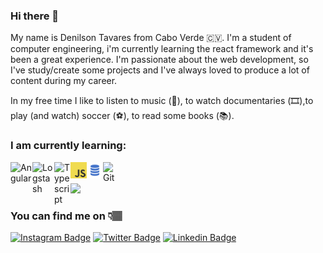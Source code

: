### Hi there 🙂
My name is Denilson Tavares from Cabo Verde 🇨🇻. I'm a student of computer engineering, i'm currently learning the react framework and it's been a great experience. I'm passionate about the web development, so I've study/create some projects and I've always loved to produce a lot of content during my career.

In my free time I like to listen to music (🎵), to watch documentaries (🎞️),to play (and watch) soccer (⚽️), to read some books (📚).
<br />
### I am currently learning:

<img align="left" alt="Angular" width="35px" src="https://upload.wikimedia.org/wikipedia/commons/thumb/c/cf/Angular_full_color_logo.svg/250px-Angular_full_color_logo.svg.png" />
<img align="left" alt="Logstash" width="35px" src="https://cdn.worldvectorlogo.com/logos/elastic-logstash.svg" />
<img align="left" alt="Typescript" width="26px" src="https://upload.wikimedia.org/wikipedia/commons/thumb/4/4c/Typescript_logo_2020.svg/512px-Typescript_logo_2020.svg.png" />
<img align="left" alt="JavaScript" width="26px" src="https://raw.githubusercontent.com/github/explore/80688e429a7d4ef2fca1e82350fe8e3517d3494d/topics/javascript/javascript.png" />
<img align="left" alt="SQL" width="26px" src="https://raw.githubusercontent.com/github/explore/80688e429a7d4ef2fca1e82350fe8e3517d3494d/topics/sql/sql.png" />
<img align="left" alt="Git" width="26px" src="https://upload.wikimedia.org/wikipedia/commons/thumb/3/3f/Git_icon.svg/1200px-Git_icon.svg.png" />
<br />
<br />
<img src="https://github-readme-stats.anuraghazra1.vercel.app/api/top-langs/?username=Denilson-Semedo&layout=compact&theme=radical" />

### You can find me on 👇🏽

[![Instagram Badge](https://img.shields.io/badge/instagram-%23E4405F.svg?&style=flat-square&logo=instagram&logoColor=white)](https://www.instagram.com/_dtavrs_) 
[![Twitter Badge](https://img.shields.io/badge/-Twitter-1ca0f1?style=flat-square&labelColor=1ca0f1&logo=twitter&logoColor=white)](https://twitter.com/DenilsonSemedo2)
[![Linkedin Badge](https://img.shields.io/badge/-LinkedIn-blue?style=flat-square&logo=Linkedin&logoColor=white)](https://www.linkedin.com/in/denilson-semedo-tavares-662587197/)


<!--
<img align="left" alt="React" width="26px" src="https://raw.githubusercontent.com/github/explore/80688e429a7d4ef2fca1e82350fe8e3517d3494d/topics/react/react.png" />
<img align="left" alt="Node.js" width="26px" src="https://raw.githubusercontent.com/github/explore/80688e429a7d4ef2fca1e82350fe8e3517d3494d/topics/nodejs/nodejs.png" />
### ✔ Github Stats
![Profile Stats](https://github-readme-stats.vercel.app/api?username=Denilson-Semedo&show_icons=true)
-->
<!--
**Denilson-Semedo/Denilson-Semedo** is a ✨ _special_ ✨ repository because its `README.md` (this file) appears on your GitHub profile.

Here are some ideas to get you started:

- 🔭 I’m currently working on ...
- 🌱 I’m currently learning ...
- 👯 I’m looking to collaborate on ...
- 🤔 I’m looking for help with ...
- 💬 Ask me about ...
- 📫 How to reach me: ...
- 😄 Pronouns: ...
- ⚡ Fun fact: ...
-->
